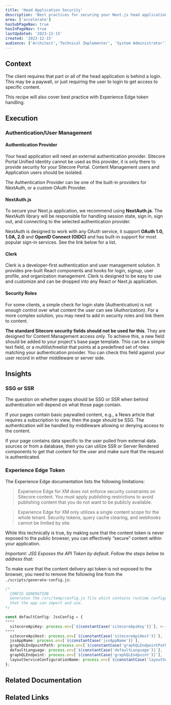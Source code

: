 ```yaml
---
title: 'Head Application Security'
description: 'Best practices for securing your Next.js head application.'
area: ['accelerate']
hasSubPageNav: true
hasInPageNav: true
lastUpdated: '2023-12-15'
created: '2023-12-15'
audience: ['Architect','Technical Implementer', 'System Administrator']
---
```


## Context

The client requires that part or all of the head application is behind a login. This may be a paywall, or just requiring the user to login to get access to specific content.

This recipe will also cover best practice with Experience Edge token handling.

## Execution

### Authentication/User Management

#### Authentication Provider

Your head application will need an external authentication provider. Sitecore Portal Unified Identity cannot be used as this provider, it is only there to provide security for your Sitecore Portal. Content Management users and Application users should be isolated.

The Authentication Provider can be one of the built-in providers for NextAuth, or a custom OAuth Provider.

#### NextAuth.js

To secure your Next.js application, we recommend using **NextAuth.js**. The NextAuth library will be responsible for handling session state, sign in, sign out, and connecting to the selected authentication provider.

NextAuth is designed to work with any OAuth service, it support **OAuth 1.0, 1.0A, 2.0** and **OpenID Connect (OIDC)** and has built-in support for most popular sign-in services. See the link below for a list.

#### Clerk

Clerk is a developer-first authentication and user management solution. It provides pre-built React components and hooks for login, signup, user profile, and organization management. Clerk is designed to be easy to use and customize and can be dropped into any React or Next.js application.

#### Security Roles

For some clients, a simple check for login state (Authentication) is not enough control over what content the user can see (Authorization). For a more complex solution, you may need to add in security roles and link them to content.

**The standard Sitecore security fields should not be used for this**. They are designed for Content Management access only. To achieve this, a new field should be added to your project's base page template. This can be a simple text field, or a multilist/treelist that points at a predefined set of roles matching your authentication provider. You can check this field against your user record in either middleware or server side.

## Insights

### SSG or SSR

The question on whether pages should be SSG or SSR when behind authentication will depend on what those page contain.

If your pages contain basic paywalled content, e.g., a News article that requires a subscription to view, then the page should be SSG. The authentication will be handled by middleware allowing or denying access to the content.

If your page contains data specific to the user pulled from external data sources or from a database, then you can utilize SSR or Server Rendered components to get that content for the user and make sure that the request is authenticated.

### Experience Edge Token

The Experience Edge documentation lists the following limitations:

> Experience Edge for XM does not enforce security constraints on Sitecore content. You must apply publishing restrictions to avoid publishing content that you do not want to be publicly available.

> Experience Edge for XM only utilizes a single content scope for the whole tenant. Security tokens, query cache clearing, and webhooks cannot be limited by site.

While this technically is true, by making sure that the content token is never exposed to the public browser, you can effectively “secure” content within your application.

_Important: JSS Exposes the API Token by default. Follow the steps below to address that:_

To make sure that the content delivery api token is not exposed to the browser, you need to remove the following line from the `./scripts/generate-config.js`:

```typescript
/*
  CONFIG GENERATION
  Generates the /src/temp/config.js file which contains runtime configuration
  that the app can import and use.
*/

const defaultConfig: JssConfig = {
****
  sitecoreApiKey: process.env[`${constantCase('sitecoreApiKey')}`], <---- REMOVE THIS LINE!!!!!
****
  sitecoreApiHost: process.env[`${constantCase('sitecoreApiHost')}`],
  jssAppName: process.env[`${constantCase('jssAppName')}`],
  graphQLEndpointPath: process.env[`${constantCase('graphQLEndpointPath')}`],
  defaultLanguage: process.env[`${constantCase('defaultLanguage')}`],
  graphQLEndpoint: process.env[`${constantCase('graphQLEndpoint')}`],
  layoutServiceConfigurationName: process.env[`${constantCase('layoutServiceConfigurationName')}`],
};
```


## Related Documentation

<Row columns={2}>

  <Link title="Limitations and restrictions of Experience Edge" link="https://doc.sitecore.com/xmc/en/developers/xm-cloud/limitations-and-restrictions-of-experience-edge-for-xm.html" />

</Row>


## Related Links

<Row columns={2}>
  <Link title="NextAuth.js" link="https://next-auth.js.org" />
  <Link title="NextAuth Provider List" link="https://next-auth.js.org/providers/" />
    <Link title="How to secure Experience Edge content delivery token" link="https://sitecore.stackexchange.com/questions/35671/how-can-i-secure-the-experience-edge-content-delivery-token-on-my-next-js-jss-ap" />
  <Link title="Authentication and User Management with Clerk" link="https://clerk.com/docs/quickstarts/nextjs" />
  </Row>